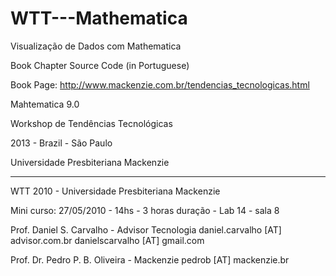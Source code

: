 WTT---Mathematica
=================

Visualização de Dados com Mathematica

Book Chapter Source Code (in Portuguese)

Book Page: http://www.mackenzie.com.br/tendencias_tecnologicas.html

Mahtematica 9.0

Workshop de Tendências Tecnológicas

2013 - Brazil - São Paulo

Universidade Presbiteriana Mackenzie

---------------

WTT 2010 - Universidade Presbiteriana Mackenzie

Mini curso: 27/05/2010 - 14hs - 3 horas duração - Lab 14 - sala 8 

Prof. Daniel S. Carvalho - Advisor Tecnologia
daniel.carvalho [AT] advisor.com.br
danielscarvalho [AT] gmail.com

Prof. Dr. Pedro P. B. Oliveira - Mackenzie
pedrob [AT] mackenzie.br

